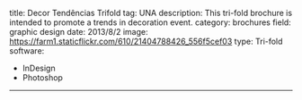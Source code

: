 title: Decor Tendências Trifold
tag: UNA
description: This tri-fold brochure is intended to promote a trends in decoration event.
category: brochures
field: graphic design
date: 2013/8/2
image: https://farm1.staticflickr.com/610/21404788426_556f5cef03
type: Tri-fold
software:
- InDesign
- Photoshop
---
